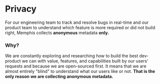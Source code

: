 # Privacy

For our engineering team to track and resolve bugs in real-time and our product team to understand which feature is more required or did not build right, Memphis collects **anonymous** metadata **only.**

### Why?

We are constantly exploring and researching how to build the best dev-product we can with value, features, and capabilities built by our users' requests and because we are open-sourced first. It means that we are almost entirely "blind" to understand what our users like or not. **That is the only reason we are collecting anonymous metadata.**
